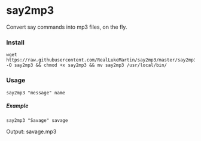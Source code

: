 # say2mp3

Convert say commands into mp3 files, on the fly.

### Install

```
wget https://raw.githubusercontent.com/RealLukeMartin/say2mp3/master/say2mp3 -O say2mp3 && chmod +x say2mp3 && mv say2mp3 /usr/local/bin/
```

### Usage
`say2mp3 "message" name`

##### Example

`say2mp3 "Savage" savage`

Output: savage.mp3